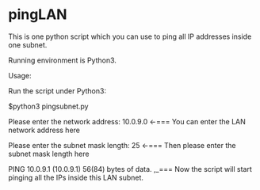 # pingLAN

This is one python script which you can use to ping all IP addresses inside one subnet.

Running environment is Python3.

Usage:

Run the script under Python3:

$python3 pingsubnet.py

Please enter the network address: 10.0.9.0    <-=== You can enter the LAN network address here

Please enter the subnet mask length: 25       <-=== Then please enter the subnet mask length here

PING 10.0.9.1 (10.0.9.1) 56(84) bytes of data.    ,_=== Now the script will start pinging all the IPs inside this LAN subnet.




